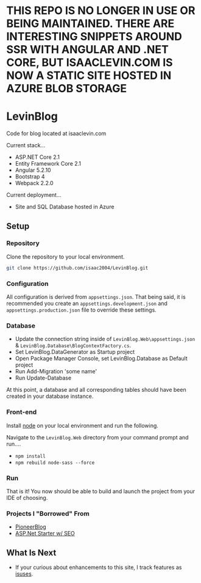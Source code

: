 # THIS REPO IS NO LONGER IN USE OR BEING MAINTAINED. THERE ARE INTERESTING SNIPPETS AROUND SSR WITH ANGULAR AND .NET CORE, BUT ISAACLEVIN.COM IS NOW A STATIC SITE HOSTED IN AZURE BLOB STORAGE


# LevinBlog
Code for blog located at isaaclevin.com

Current stack...
- ASP.NET Core 2.1
- Entity Framework Core 2.1
- Angular 5.2.10
- Bootstrap 4
- Webpack 2.2.0

Current deployment...
- Site and SQL Database hosted in Azure


## Setup

### Repository
Clone the repository to your local environment.

```bash
git clone https://github.com/isaac2004/LevinBlog.git
```

### Configuration
All configuration is derived from `appsettings.json`. That being said, it is recommended you create an `appsettings.development.json`  and `appsettings.production.json` file to override these settings.

### Database

- Update the connection string inside of `LevinBlog.Web\appsettings.json` & `LevinBlog.Database\BlogContextFactory.cs`.
- Set LevinBlog.DataGenerator as Startup project
- Open Package Manager Console, set LevinBlog.Database as Default project
- Run Add-Migration 'some name'
- Run Update-Database

At this point, a database and all corresponding tables should have been created in your database instance. 

### Front-end

Install [node](https://nodejs.org/en/) on your local environment and run the following.

Navigate to the `LevinBlog.Web` directory from your command prompt and run....
- `npm install`
- `npm rebuild node-sass --force`

### Run

That is it! You now should be able to build and launch the project from your IDE of choosing.  


### Projects I "Borrowed" From
- [PioneerBlog](https://github.com/PioneerCode/pioneer-blog)
- [ASP.Net Starter w/ SEO](https://github.com/MarkPieszak/aspnetcore-angular2-universal)

## What Is Next

- If your curious about enhancements to this site, I track features as [isuses](https://github.com/isaac2004/LevinBlog/issues).
